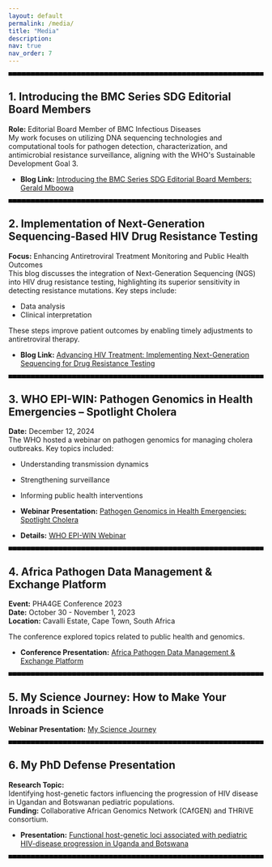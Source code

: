 ```yaml
---
layout: default
permalink: /media/
title: "Media"
description:
nav: true
nav_order: 7
---
```



<hr style="border: 3px dashed black;">

## 1. **Introducing the BMC Series SDG Editorial Board Members**

**Role:** Editorial Board Member of BMC Infectious Diseases  
My work focuses on utilizing DNA sequencing technologies and computational tools for pathogen detection, characterization, and antimicrobial resistance surveillance, aligning with the WHO's Sustainable Development Goal 3.

- **Blog Link:** [Introducing the BMC Series SDG Editorial Board Members: Gerald Mboowa](https://blogs.biomedcentral.com/bmcseriesblog/2022/01/14/introducing-the-bmc-series-sdg-editorial-board-members-gerald-mboowa/)

<hr style="border: 3px dashed black;">

## 2. **Implementation of Next-Generation Sequencing-Based HIV Drug Resistance Testing**

**Focus:** Enhancing Antiretroviral Treatment Monitoring and Public Health Outcomes  
This blog discusses the integration of Next-Generation Sequencing (NGS) into HIV drug resistance testing, highlighting its superior sensitivity in detecting resistance mutations. Key steps include:

- Data analysis
- Clinical interpretation

These steps improve patient outcomes by enabling timely adjustments to antiretroviral therapy.

- **Blog Link:** [Advancing HIV Treatment: Implementing Next-Generation Sequencing for Drug Resistance Testing](https://microbiologysociety.org/blog/implementation-of-next-generation-sequencing-based-hiv-drug-resistance-testing-enhancing-antiretroviral-treatment-monitoring-and-public-health-outcomes.html)

<hr style="border: 3px dashed black;">

## 3. **WHO EPI-WIN: Pathogen Genomics in Health Emergencies – Spotlight Cholera**

**Date:** December 12, 2024  
The WHO hosted a webinar on pathogen genomics for managing cholera outbreaks. Key topics included:

- Understanding transmission dynamics
- Strengthening surveillance
- Informing public health interventions  

- **Webinar Presentation:** [Pathogen Genomics in Health Emergencies: Spotlight Cholera](https://www.youtube.com/watch?v=7ZJbfTpNkfc)  
- **Details:** <a href='https://www.who.int/news-room/events/detail/2024/12/12/default-calendar/who-epi-win-webinar-pathogen-genomics-in-health-emergencies-spotlight-cholera'>WHO EPI-WIN Webinar</a>

<hr style="border: 3px dashed black;">

## 4. **Africa Pathogen Data Management & Exchange Platform**

**Event:** PHA4GE Conference 2023  
**Date:** October 30 - November 1, 2023  
**Location:** Cavalli Estate, Cape Town, South Africa  

The conference explored topics related to public health and genomics.  
- **Conference Presentation:** [Africa Pathogen Data Management & Exchange Platform](https://www.youtube.com/watch?v=YpQFh_ZtA4E&t=2s)

<hr style="border: 3px dashed black;">

## 5. **My Science Journey: How to Make Your Inroads in Science**

**Webinar Presentation:** [My Science Journey](https://www.youtube.com/watch?v=lUumnB5JS60)

<hr style="border: 3px dashed black;">

## 6. **My PhD Defense Presentation**

**Research Topic:**  
Identifying host-genetic factors influencing the progression of HIV disease in Ugandan and Botswanan pediatric populations.  
**Funding:** Collaborative African Genomics Network (CAfGEN) and THRiVE consortium.  

- **Presentation:** [Functional host-genetic loci associated with pediatric HIV-disease progression in Uganda and Botswana](https://www.youtube.com/watch?v=nAXN6JNu8Ng)

<hr style="border: 3px dashed black;">
